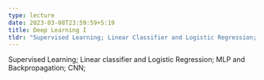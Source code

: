 ```yaml
---
type: lecture
date: 2023-03-08T23:59:59+5:19
title: Deep Learning I
tldr: "Supervised Learning; Linear Classifier and Logistic Regression; MLP and Backpropagation; CNN"
---
```

Supervised Learning; Linear classifier and Logistic Regression; MLP and Backpropagation; CNN;
